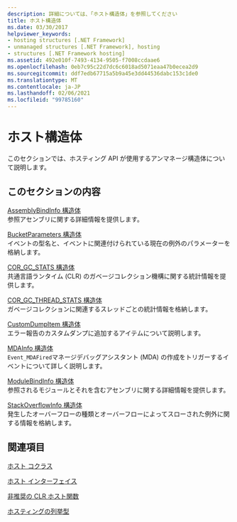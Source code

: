 ```yaml
---
description: 詳細については、「ホスト構造体」を参照してください
title: ホスト構造体
ms.date: 03/30/2017
helpviewer_keywords:
- hosting structures [.NET Framework]
- unmanaged structures [.NET Framework], hosting
- structures [.NET Framework hosting]
ms.assetid: 492e010f-7493-4134-9505-f7008ccdaae6
ms.openlocfilehash: 0eb7c95c22d7dc6c6018ad5071eaa47b0ecea2d9
ms.sourcegitcommit: ddf7edb67715a5b9a45e3dd44536dabc153c1de0
ms.translationtype: MT
ms.contentlocale: ja-JP
ms.lasthandoff: 02/06/2021
ms.locfileid: "99785160"
---
```

# <a name="hosting-structures"></a>ホスト構造体

このセクションでは、ホスティング API が使用するアンマネージ構造体について説明します。  
  
## <a name="in-this-section"></a>このセクションの内容  

 [AssemblyBindInfo 構造体](assemblybindinfo-structure.md)  
 参照アセンブリに関する詳細情報を提供します。  
  
 [BucketParameters 構造体](bucketparameters-structure.md)  
 イベントの型名と、イベントに関連付けられている現在の例外のパラメーターを格納します。  
  
 [COR_GC_STATS 構造体](cor-gc-stats-structure.md)  
 共通言語ランタイム (CLR) のガベージコレクション機構に関する統計情報を提供します。  
  
 [COR_GC_THREAD_STATS 構造体](cor-gc-thread-stats-structure.md)  
 ガベージコレクションに関連するスレッドごとの統計情報を格納します。  
  
 [CustomDumpItem 構造体](customdumpitem-structure.md)  
 エラー報告のカスタムダンプに追加するアイテムについて説明します。  
  
 [MDAInfo 構造体](mdainfo-structure.md)  
 `Event_MDAFired`マネージデバッグアシスタント (MDA) の作成をトリガーするイベントについて詳しく説明します。  
  
 [ModuleBindInfo 構造体](modulebindinfo-structure.md)  
 参照されるモジュールとそれを含むアセンブリに関する詳細情報を提供します。  
  
 [StackOverflowInfo 構造体](stackoverflowinfo-structure.md)  
 発生したオーバーフローの種類とオーバーフローによってスローされた例外に関する情報を格納します。  
  
## <a name="related-sections"></a>関連項目  

 [ホスト コクラス](hosting-coclasses.md)  
  
 [ホスト インターフェイス](hosting-interfaces.md)  
  
 [非推奨の CLR ホスト関数](deprecated-clr-hosting-functions.md)  
  
 [ホスティングの列挙型](hosting-enumerations.md)
